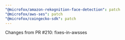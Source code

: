 ```yaml
---
"@microfox/amazon-rekognition-face-detection": patch
"@microfox/aws-ses": patch
"@microfox/coingecko-sdk": patch
---
```


Changes from PR #210: fixes-in-awsses
